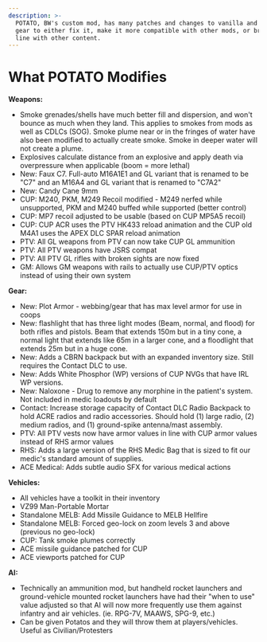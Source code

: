 ```yaml
---
description: >-
  POTATO, BW's custom mod, has many patches and changes to vanilla and modded
  gear to either fix it, make it more compatible with other mods, or bring it in
  line with other content.
---
```


# What POTATO Modifies

**Weapons:**

* Smoke grenades/shells have much better fill and dispersion, and won't bounce as much when they land. This applies to smokes from mods as well as CDLCs (SOG). Smoke plume near or in the fringes of water have also been modified to actually create smoke. Smoke in deeper water will not create a plume.&#x20;
* Explosives calculate distance from an explosive and apply death via overpressure when applicable (boom = more lethal)
* New: Faux C7. Full-auto M16A1E1 and GL variant that is renamed to be "C7" and an M16A4 and GL variant that is renamed to "C7A2"
* New: Candy Cane 9mm
* CUP: M240, PKM, M249 Recoil modified - M249 nerfed while unsupported, PKM and M240 buffed while supported (better control)
* CUP: MP7 recoil adjusted to be usable (based on CUP MP5A5 recoil)
* CUP: CUP ACR uses the PTV HK433 reload animation and the CUP old M4A1 uses the APEX DLC SPAR reload animation
* PTV: All GL weapons from PTV can now take CUP GL ammunition
* PTV: All PTV weapons have JSRS compat
* PTV: All PTV GL rifles with broken sights are now fixed
* GM: Allows GM weapons with rails to actually use CUP/PTV optics instead of using their own system

**Gear:**

* New: Plot Armor - webbing/gear that has max level armor for use in coops
* New: flashlight that has three light modes (Beam, normal, and flood) for both rifles and pistols. Beam that extends 150m but in a tiny cone, a normal light that extends like 65m in a larger cone, and a floodlight that extends 25m but in a huge cone.
* New: Adds a CBRN backpack but with an expanded inventory size. Still requires the Contact DLC to use.
* New: Adds White Phosphor (WP) versions of CUP NVGs that have IRL WP versions.
* New: Naloxone - Drug to remove any morphine in the patient's system. Not included in medic loadouts by default
* Contact: Increase storage capacity of Contact DLC Radio Backpack to hold ACRE radios and radio accessories. Should hold (1) large radio, (2) medium radios, and (1) ground-spike antenna/mast assembly.
* PTV: All PTV vests now have armor values in line with CUP armor values instead of RHS armor values
* RHS: Adds a large version of the RHS Medic Bag that is sized to fit our medic's standard amount of supplies.
* ACE Medical: Adds subtle audio SFX for various medical actions

**Vehicles:**

* All vehicles have a toolkit in their inventory
* VZ99 Man-Portable Mortar
* Standalone MELB: Add Missile Guidance to MELB Hellfire
* Standalone MELB: Forced geo-lock on zoom levels 3 and above (previous no geo-lock)
* CUP: Tank smoke plumes correctly
* ACE missile guidance patched for CUP&#x20;
* ACE viewports patched for CUP

**AI:**

* Technically an ammunition mod, but handheld rocket launchers and ground-vehicle mounted rocket launchers have had their "when to use" value adjusted so that AI will now more frequently use them against infantry and air vehicles. (ie. RPG-7V, MAAWS, SPG-9, etc.)
* Can be given Potatos and they will throw them at players/vehicles. Useful as Civilian/Protesters&#x20;
